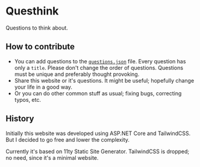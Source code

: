 # Questhink
Questions to think about.

## How to contribute
* You can add questions to the [`questions.json`](/src/_data/questions.json) file. Every question has only a `title`. Please don't change the order of questions. Questions must be unique and preferably thought provoking.
* Share this website or it's questions. It might be useful; hopefully change your life in a good way.
* Or you can do other common stuff as usual; fixing bugs, correcting typos, etc.

## History
Initially this website was developed using ASP.NET Core and TailwindCSS. But I decided to go free and lower the complexity.

Currently it's based on 11ty Static Site Generator. TailwindCSS is dropped; no need, since it's a minimal website. 